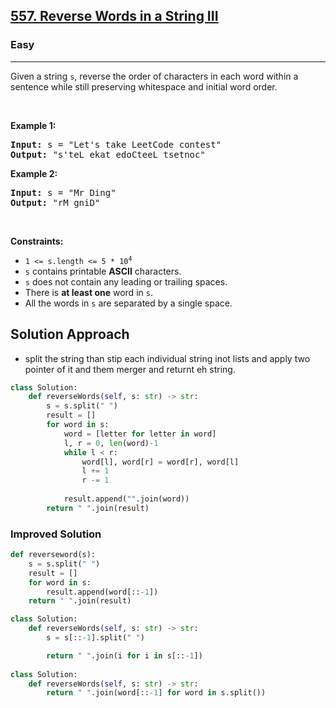 <h2><a href="https://leetcode.com/problems/reverse-words-in-a-string-iii">557. Reverse Words in a String III</a></h2><h3>Easy</h3><hr><p>Given a string <code>s</code>, reverse the order of characters in each word within a sentence while still preserving whitespace and initial word order.</p>

<p>&nbsp;</p>
<p><strong class="example">Example 1:</strong></p>

<pre>
<strong>Input:</strong> s = &quot;Let&#39;s take LeetCode contest&quot;
<strong>Output:</strong> &quot;s&#39;teL ekat edoCteeL tsetnoc&quot;
</pre>

<p><strong class="example">Example 2:</strong></p>

<pre>
<strong>Input:</strong> s = &quot;Mr Ding&quot;
<strong>Output:</strong> &quot;rM gniD&quot;
</pre>

<p>&nbsp;</p>
<p><strong>Constraints:</strong></p>

<ul>
	<li><code>1 &lt;= s.length &lt;= 5 * 10<sup>4</sup></code></li>
	<li><code>s</code> contains printable <strong>ASCII</strong> characters.</li>
	<li><code>s</code> does not contain any leading or trailing spaces.</li>
	<li>There is <strong>at least one</strong> word in <code>s</code>.</li>
	<li>All the words in <code>s</code> are separated by a single space.</li>
</ul>


## Solution Approach 
* split the string than stip each individual string inot lists and apply two pointer of it and them merger and returnt eh string.
```python
class Solution:
    def reverseWords(self, s: str) -> str:
        s = s.split(" ")
        result = []
        for word in s:
            word = [letter for letter in word]
            l, r = 0, len(word)-1
            while l < r:
                word[l], word[r] = word[r], word[l]
                l += 1
                r -= 1
            
            result.append("".join(word))
        return " ".join(result)
```

### Improved Solution 
```python
def reverseword(s):
    s = s.split(" ")
    result = []
    for word in s:
        result.append(word[::-1])
    return " ".join(result)
```

```python
class Solution:
    def reverseWords(self, s: str) -> str:
        s = s[::-1].split(" ")

        return " ".join(i for i in s[::-1])
				
class Solution:
    def reverseWords(self, s: str) -> str:
        return " ".join(word[::-1] for word in s.split())    
```
